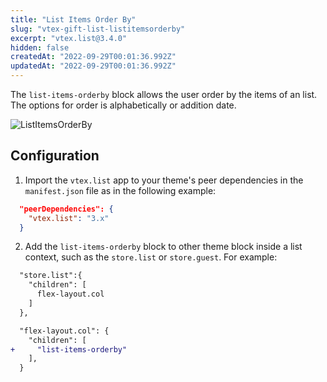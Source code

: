 ```yaml
---
title: "List Items Order By"
slug: "vtex-gift-list-listitemsorderby"
excerpt: "vtex.list@3.4.0"
hidden: false
createdAt: "2022-09-29T00:01:36.992Z"
updatedAt: "2022-09-29T00:01:36.992Z"
---
```

The `list-items-orderby` block allows the user order by the items of an list. The options for order is alphabetically or addition date.

![ListItemsOrderBy](https://user-images.githubusercontent.com/80836180/192349870-4b8f2caf-6c65-49e9-aeca-0e5da01ce907.gif)

## Configuration

1. Import the `vtex.list` app to your theme's peer dependencies in the `manifest.json` file as in the following example:

```json
  "peerDependencies": {
    "vtex.list": "3.x"
  }
```

2. Add the `list-items-orderby` block to other theme block inside a list context, such as the `store.list` or `store.guest`. For example:

```diff
  "store.list":{
    "children": [
      flex-layout.col
    ]
  },

  "flex-layout.col": {
    "children": [
+     "list-items-orderby"
    ],
  }
```